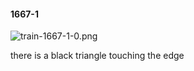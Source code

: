 #### 1667-1
![train-1667-1-0.png](https://github.com/lil-lab/nlvr/raw/master/nlvr/train/images/15/train-1667-1-0.png "train-1667-1-0.png")

there is a black triangle touching the edge
